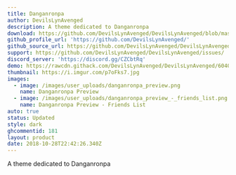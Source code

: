 ```yaml
---
title: Danganronpa
author: DevilsLynAvenged
description: A theme dedicated to Danganronpa
download: https://github.com/DevilsLynAvenged/DevilsLynAvenged/blob/master/Theme_Group_2/Danganronpa.theme.css
github_profile_url: 'https://github.com/DevilsLynAvenged/'
github_source_url: https://github.com/DevilsLynAvenged/DevilsLynAvenged/blob/master/Theme_Group_2/Danganronpa.theme.css
support: https://github.com/DevilsLynAvenged/DevilsLynAvenged/issues/
discord_server: 'https://discord.gg/CZCbtRq'
demo: https://rawcdn.githack.com/DevilsLynAvenged/DevilsLynAvenged/6040d3e4b48bdc886155cc960124e225d3f681ea/Theme_Group_2/Danganronpa.theme.css
thumbnail: https://i.imgur.com/p7oFks7.jpg
images:
  - image: /images/user_uploads/danganronpa_preview.png
    name: Danganronpa Preview
  - image: /images/user_uploads/danganronpa_preview_-_friends_list.png
    name: Danganronpa Preview - Friends List
auto: true
status: Updated
style: dark
ghcommentid: 181
layout: product
date: 2018-10-28T22:42:26.340Z
---
```

A theme dedicated to Danganronpa